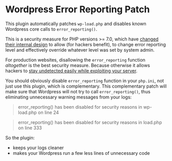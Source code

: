 # Wordpress Error Reporting Patch

This plugin automatically patches `wp-load.php` and disables known Wordpress core calls to `error_reporting()`.

This is a security measure for PHP versions >= 7.0, which have [changed their internal design](https://bugs.php.net/bug.php?id=71340) to allow (for hackers benefit), to change error reporting level and effectively override whatever level was set by system admin.

For production websites, disallowing the `error_reporting` function *altogether* is the best security measure. Because otherwise it allows hackers to [stay undetected easily while exploiting your server](https://www.getpagespeed.com/server-setup/security/php-security-disable-error_reporting-now). 

You should obviously disable `error_reporting` function in your `php.ini`, not just use this plugin, which is complementary.
This complementary patch will make sure that Wordpress will not try to call `error_reporting()`, thus eliminating unnecessary warning messages from your logs:

> error_reporting() has been disabled for security reasons in wp-load.php on line 24

> error_reporting() has been disabled for security reasons in load.php on line 333

So the plugin:

* keeps your logs cleaner
* makes your Wordpress run a few less lines of unnecessary code
